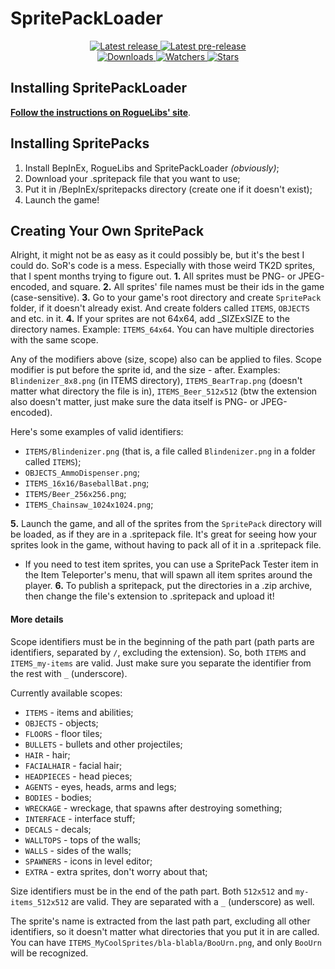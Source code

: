 # SpritePackLoader

<div align="center">
  <p>
    <a href="https://github.com/Abbysssal/SpritePackLoader/releases/latest">
      <img src="https://img.shields.io/github/v/release/Abbysssal/SpritePackLoader?label=Latest%20release&style=for-the-badge&logo=github" alt="Latest release"/>
    </a>
    <a href="https://github.com/Abbysssal/SpritePackLoader/releases">
      <img src="https://img.shields.io/github/v/release/Abbysssal/SpritePackLoader?include_prereleases&label=Latest%20pre-release&style=for-the-badge&logo=github" alt="Latest pre-release"/>
    </a>
    <br/>
    <a href="https://github.com/Abbysssal/SpritePackLoader/releases">
      <img src="https://img.shields.io/github/downloads/Abbysssal/SpritePackLoader/total?label=Downloads&style=for-the-badge" alt="Downloads"/>
    </a>
    <a href="https://github.com/Abbysssal/SpritePackLoader/subscription">
      <img src="https://img.shields.io/github/watchers/Abbysssal/SpritePackLoader?color=green&label=Watchers&style=for-the-badge" alt="Watchers"/>
    </a>
    <a href="https://github.com/Abbysssal/SpritePackLoader/stargazers">
      <img src="https://img.shields.io/github/stars/Abbysssal/SpritePackLoader?color=green&label=Stars&style=for-the-badge" alt="Stars"/>
    </a>
  </p>
</div>

## Installing SpritePackLoader

**[Follow the instructions on RogueLibs' site](https://abbysssal.github.io/RogueLibs/docs/user/installation)**.

## Installing SpritePacks

1. Install BepInEx, RogueLibs and SpritePackLoader *(obviously)*;
2. Download your .spritepack file that you want to use;
3. Put it in /BepInEx/spritepacks directory (create one if it doesn't exist);
4. Launch the game!

## Creating Your Own SpritePack

Alright, it might not be as easy as it could possibly be, but it's the best I could do. SoR's code is a mess. Especially with those weird TK2D sprites, that I spent months trying to figure out.
**1.** All sprites must be PNG- or JPEG-encoded, and square.
**2.** All sprites' file names must be their ids in the game (case-sensitive).
**3.** Go to your game's root directory and create `SpritePack` folder, if it doesn't already exist. And create folders called `ITEMS`, `OBJECTS` and etc. in it.
**4.** If your sprites are not 64x64, add _SIZExSIZE to the directory names. Example: `ITEMS_64x64`. You can have multiple directories with the same scope.

Any of the modifiers above (size, scope) also can be applied to files. Scope modifier is put before the sprite id, and the size - after. Examples: `Blindenizer_8x8.png` (in ITEMS directory), `ITEMS_BearTrap.png` (doesn't matter what directory the file is in), `ITEMS_Beer_512x512` (btw the extension also doesn't matter, just make sure the data itself is PNG- or JPEG-encoded).

Here's some examples of valid identifiers:
- `ITEMS/Blindenizer.png` (that is, a file called `Blindenizer.png` in a folder called `ITEMS`);
- `OBJECTS_AmmoDispenser.png`;
- `ITEMS_16x16/BaseballBat.png`;
- `ITEMS/Beer_256x256.png`;
- `ITEMS_Chainsaw_1024x1024.png`;

**5.** Launch the game, and all of the sprites from the `SpritePack` directory will be loaded, as if they are in a .spritepack file. It's great for seeing how your sprites look in the game, without having to pack all of it in a .spritepack file.
   - If you need to test item sprites, you can use a SpritePack Tester item in the Item Teleporter's menu, that will spawn all item sprites around the player.
**6.** To publish a spritepack, put the directories in a .zip archive, then change the file's extension to .spritepack and upload it!

#### More details

Scope identifiers must be in the beginning of the path part (path parts are identifiers, separated by `/`, excluding the extension). So, both `ITEMS` and `ITEMS_my-items` are valid. Just make sure you separate the identifier from the rest with `_` (underscore).

Currently available scopes:
- `ITEMS` - items and abilities;
- `OBJECTS` - objects;
- `FLOORS` - floor tiles;
- `BULLETS` - bullets and other projectiles;
- `HAIR` - hair;
- `FACIALHAIR` - facial hair;
- `HEADPIECES` - head pieces;
- `AGENTS` - eyes, heads, arms and legs;
- `BODIES` - bodies;
- `WRECKAGE` - wreckage, that spawns after destroying something;
- `INTERFACE` - interface stuff;
- `DECALS` - decals;
- `WALLTOPS` - tops of the walls;
- `WALLS` - sides of the walls;
- `SPAWNERS` - icons in level editor;
- `EXTRA` - extra sprites, don't worry about that;

Size identifiers must be in the end of the path part. Both `512x512` and `my-items_512x512` are valid. They are separated with a `_` (underscore) as well.

The sprite's name is extracted from the last path part, excluding all other identifiers, so it doesn't matter what directories that you put it in are called. You can have `ITEMS_MyCoolSprites/bla-blabla/BooUrn.png`, and only `BooUrn` will be recognized.

